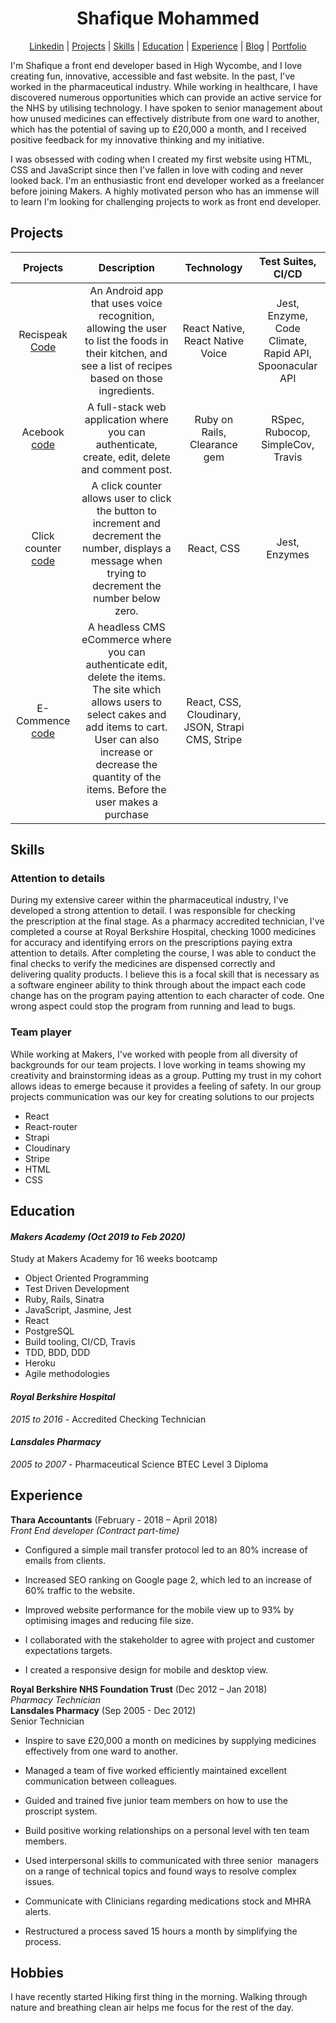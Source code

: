 
<div align="center">
  <h1>Shafique Mohammed</h1>

</div>

<div align="center">
 
 [Linkedin](https://www.linkedin.com/in/shafique-mohammed-b65856101/) | [Projects](#project-id) | [Skills](#skill-id)  | [Education](#education-id) | [Experience](#experience-id) | [Blog](https://medium.com/@shaf01sm/career-change-98cca25bf921) | [Portfolio](https://www.shafsm.com/)

</div>


I'm Shafique a front end developer based in High Wycombe, and I love creating fun, innovative, accessible and fast website. In the past, I've worked in the pharmaceutical industry. While working in healthcare, I have discovered numerous opportunities which can provide an active service for the NHS by utilising technology. I have spoken to senior management about how unused medicines can effectively distribute from one ward to another, which has the potential of saving up to £20,000 a month, and I received positive feedback for my innovative thinking and my initiative.


I was obsessed with coding when I created my first website using HTML, CSS and JavaScript since then I've fallen in love with coding and never looked back. I'm an enthusiastic front end developer worked as a freelancer before joining Makers. A highly motivated person who has an immense will to learn I'm looking for challenging projects to work as front end developer.


<a name="project-id"></a>
## Projects

| Projects       | Description    | Technology  |Test Suites, CI/CD |
| :-------------: | :-------------: | :------------------: | :-------------------:|
|Recispeak [Code](https://github.com/shafali03/Recispeak) | An Android app that uses voice recognition, allowing the user to list the foods in their kitchen, and see a list of recipes based on those ingredients. | React Native, React Native Voice | Jest, Enzyme, Code Climate, Rapid API, Spoonacular API
| Acebook [code](https://github.com/denriquem/acebook--TeamFavouriteFriendLove- )|  A full-stack web application where you can authenticate, create, edit, delete and comment post.  | Ruby on Rails, Clearance gem|RSpec, Rubocop, SimpleCov, Travis |
|Click counter [code](https://github.com/shafali03/click-counter-react) | A click counter allows user to click the button to increment and decrement the number, displays a message when trying to decrement the number below zero. |React, CSS|          Jest, Enzymes         |
| E-Commence [code](https://github.com/shafali03/cake-house)      | A headless CMS eCommerce where you can authenticate edit, delete the items. The site which allows users to select cakes and add items to cart. User can also increase or decrease the quantity of the items. Before the user makes a purchase   | React, CSS, Cloudinary, JSON, Strapi CMS, Stripe



<a name="skill-id"></a>
## Skills

### Attention to details

During my extensive career within the pharmaceutical industry, I've developed a strong attention to detail. I was responsible for checking the prescription at the final stage. As a pharmacy accredited technician, I've completed a course at Royal Berkshire Hospital, checking 1000 medicines for accuracy and identifying errors on the prescriptions paying extra attention to details. After completing the course, I was able to conduct the final checks to verify the medicines are dispensed correctly and delivering quality products. I believe this is a focal skill that is necessary as a software engineer ability to think through about the impact each code change has on the program paying attention to each character of code. One wrong aspect could stop the program from running and lead to bugs.


### Team player

While working at Makers, I've worked with people from all diversity of backgrounds for our team projects. I love working in teams showing my creativity and brainstorming ideas as a group. Putting my trust in my cohort allows ideas to emerge because it provides a feeling of safety. In our group projects communication was our key for creating solutions to our projects

* React
* React-router
* Strapi
* Cloudinary
* Stripe
* HTML
* CSS


<a name="education-id"></a>
## Education

#### *Makers Academy (Oct 2019 to Feb 2020)*

Study at Makers Academy for 16 weeks bootcamp

* Object Oriented Programming
* Test Driven Development
* Ruby, Rails, Sinatra
* JavaScript, Jasmine, Jest
* React
* PostgreSQL
* Build tooling, CI/CD, Travis
* TDD, BDD, DDD
* Heroku
* Agile methodologies


#### *Royal Berkshire Hospital*
*2015 to 2016*  -    Accredited Checking Technician

#### *Lansdales Pharmacy*
 *2005 to 2007* - Pharmaceutical Science BTEC Level 3 Diploma


<a name="experience-id"></a>
## Experience


**Thara Accountants** (February - 2018 – April 2018)    
*Front End developer	(Contract part-time)*  

* Configured a simple mail transfer protocol led to an 80% increase of emails from clients.

*	Increased SEO ranking on Google page 2, which led to an increase of 60% traffic to the website.

* Improved website performance for the mobile view up to 93% by optimising images and reducing file size.

*	I collaborated with the stakeholder to agree with project and customer expectations targets.

*	I created a responsive design for mobile and desktop view.


**Royal Berkshire NHS Foundation Trust** (Dec 2012 – Jan 2018) <br>
*Pharmacy Technician* 
<br>
**Lansdales Pharmacy** (Sep 2005 - Dec 2012) <br>
Senior Technician 

* Inspire to save £20,000 a month on medicines by supplying medicines effectively from one ward to another.

* Managed a team of five worked efficiently maintained excellent communication between colleagues.

* Guided and trained five junior team members on how to use the proscript system.

* Build positive working relationships on a personal level with ten team members.

* Used interpersonal skills to communicated with three senior  managers on a range of technical topics and found ways to resolve complex issues.

* Communicate with Clinicians regarding medications stock and MHRA alerts.

* Restructured a process saved 15 hours a month by simplifying the process.


## Hobbies

I have recently started Hiking first thing in the morning. Walking through nature and breathing clean air helps me focus for the rest of the day.